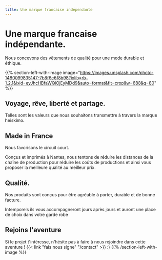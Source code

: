 ```yaml
---
title: Une marque francaise indépendante
---
```

# Une marque francaise indépendante.
Nous concevons des vêtements de qualité pour une mode durable et éthique.

{{% section-left-with-image image="https://images.unsplash.com/photo-1480099835147-7b8f6c6f8b98?ixlib=rb-1.2.1&ixid=eyJhcHBfaWQiOjEyMDd9&auto=format&fit=crop&w=688&q=80" %}}
## Voyage, rêve, liberté et partage.
Telles sont les valeurs que nous souhaitons transmettre à travers la marque heiskimo. 

## Made in France
Nous favorisons le circuit court.

Conçus et imprimés à Nantes, nous tentons de réduire les distances de la chaîne de production pour réduire les coûts de productions et ainsi vous proposer la meilleure qualité au meilleur prix.

## Qualité.
Nos produits sont conçus pour être agréable à porter, durable et de bonne facture.

Intemporels ils vous accompagneront jours après jours et auront une place de choix dans votre garde robe

## Rejoins l'aventure
Si le projet t'intéresse, n'hésite pas à faire à nous rejoindre dans cette aventure ! {{< link "fais nous signe" "/contact" >}} :)
{{% /section-left-with-image %}}